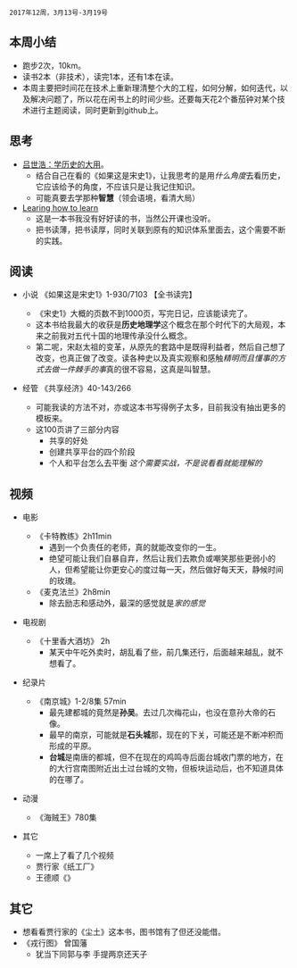 	2017年12周，3月13号-3月19号

##  本周小结
+ 跑步2次，10km。
+ 读书2本（非技术），读完1本，还有1本在读。
+ 本周主要把时间花在技术上重新理清整个大的工程，如何分解，如何迭代，以及解决问题了，所以花在闲书上的时间少些。还要每天花2个番茄钟对某个技术进行主题阅读，同时更新到github上。

##  思考
+ [吕世浩：学历史的大用](http://open.163.com/movie/2016/3/9/B/MBGPUA6MB_MBGPUKC9B.html)。
	+ 结合自己在看的《如果这是宋史1》，让我思考的是用*什么角度*去看历史，它应该给予的角度，不应该只是让我记住知识。
	+ 可能真要去学那种**智慧**（领会语境，看清大局）
+ [Learing how to learn](https://zhuanlan.zhihu.com/p/19964946?columnSlug=donglaoshi)
	+ 这是一本书我没有好好读的书，当然公开课也没听。
	+ 把书读薄，把书读厚，同时关联到原有的知识体系里面去，这个需要不断的实践。 

##  阅读
+ 小说 《如果这是宋史1》1-930/7103  【全书读完】
	+ 《宋史1》大概的页数不到1000页，写完日记，应该能读完了。
	+ 这本书给我最大的收获是**历史地理学**这个概念在那个时代下的大局观，本来之前我对五代十国的地理传承没什么概念。
	+ 第二呢，宋赵太祖的变革，从原先的套路中是既得利益者，然后自己想了改变，也真正做了改变。读各种史以及真实观察和感触*精明而且懂事的方式去做一件棘手的事*真的很不容易，这真是叫智慧。
	
+ 经管 《共享经济》40-143/266
	+ 可能我读的方法不对，亦或这本书写得例子太多，目前我没有抽出更多的模板来。
	+ 这100页讲了三部分内容
		+ 共享的好处
		+ 创建共享平台的四个阶段
		+ 个人和平台怎么去平衡 *这个需要实战，不是说看看就能理解的*
	 
##  视频
+ 电影 
	+ 《卡特教练》2h11min
		+ 遇到一个负责任的老师，真的就能改变你的一生。
		+ 绝望可能让我们自暴自弃，然后让我们去欺负或嘲笑那些更弱小的人，但希望能让你更安心的度过每一天，然后做好每天天，静候时间的玫瑰。
	+ 《麦克法兰》2h8min
		+ 除去励志和感动外，最深的感觉就是*家的感觉* 
+ 电视剧
	+ 《十里香大酒坊》 2h
		+ 某天中午吃外卖时，胡乱看了些，前几集还行，后面越来越乱，就不想看了。

+ 纪录片
	+ 《南京城》1-2/8集 57min
		+ 最先建都城的竟然是**孙吴**。去过几次梅花山，也没在意孙大帝的石像。
		+ 最早的南京，可能就是**石头城**那，现在的下关，可能还是不断冲积而形成的平原。
		+ **台城**是南唐的都城，但不在现在的鸡鸣寺后面台城收门票的地方，在的大行宫南图附近出土过台城的文物，但板块运动后，也不知道具体的在哪了。

+ 动漫
	+ 《海贼王》780集

+ 其它
	+ 一席上了看了几个视频
	+ 贾行家《纸工厂》
	+ 王德顺《》

##  其它
+ 想看看贾行家的《尘土》这本书，图书馆有了但还没能借。
+ 《戎行图》  曾国藩
	+ 犹当下同郭与李 手提两京还天子